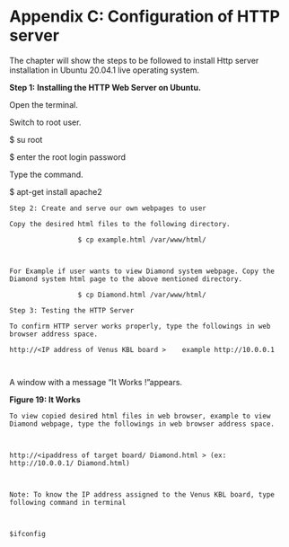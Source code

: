 # Appendix C: Configuration of HTTP server



The chapter will show the steps to be followed to install Http server installation in Ubuntu 20.04.1 live operating system.

&#x20;

**Step 1:** **Installing the HTTP Web Server on Ubuntu.**

Open the terminal.

Switch to root user.

&#x20;                   $ su root

&#x20;                   $ enter the root login password

Type the command.

&#x20;                   $ apt-get install apache2

&#x20;

```
Step 2: Create and serve our own webpages to user
```

```
Copy the desired html files to the following directory.     
```

```
                 $ cp example.html /var/www/html/
```

```
 
```

```
For Example if user wants to view Diamond system webpage. Copy the Diamond system html page to the above mentioned directory.
```

```
                 $ cp Diamond.html /var/www/html/
```

```
Step 3: Testing the HTTP Server
```

```
To confirm HTTP server works properly, type the followings in web browser address space. 
```

```
http://<IP address of Venus KBL board >    example http://10.0.0.1 
```

```
 
```

A window with a message “It Works !”appears.

&#x20;

**Figure 19:  It Works**

&#x20;

```
To view copied desired html files in web browser, example to view Diamond webpage, type the followings in web browser address space. 
```

```
 
```

```
http://<ipaddress of target board/ Diamond.html > (ex:  http://10.0.0.1/ Diamond.html)
```

```
 
```

```
Note: To know the IP address assigned to the Venus KBL board, type following command in terminal
```

```
 
```

```
$ifconfig 
```
